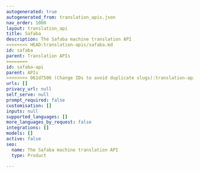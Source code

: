 ```yaml
---
autogenerated: true
autogenerated_from: translation_apis.json
nav_order: 1000
layout: translation_api
title: Safaba
description: The Safaba machine translation API
<<<<<<<< HEAD:translation-apis/safaba.md
id: safaba
parent: Translation APIs
========
id: safaba-api
parent: APIs
>>>>>>>> 061d7506 (Change IDs to avoid duplicate slugs):translation-apis/safaba-api.md
urls: []
privacy_url: null
self_serve: null
prompt_required: false
customisation: []
inputs: null
supported_languages: []
more_languages_by_request: false
integrations: []
models: []
active: false
seo:
  name: The Safaba machine translation API
  type: Product

---
```


